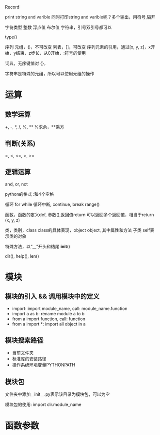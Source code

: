 Record

print
	string and varible
	同时打印string and varible呢？多个输出，用符号,隔开

字符类型
	整数
	浮点值
	布尔值
	字符串，引号双引号都可以

type()

序列
	元组，()，不可改变
	列表，[]，可改变
序列元素的引用，通过[x, y, z]，x开始，y结束，z步长，从0开始，:符号的使用

词典，无序键值对
	{}，

字符串是特殊的元组，所以可以使用元组的操作

# 运算
## 数学运算
+, -, *, /, %, **
%求余，**乘方

## 判断(关系)
=, <, <=, >, >=

## 逻辑运算
and, or, not

python的格式
:和4个空格

循环
	for
	while
	循环中断, continue, break
	range()

函数，函数的定义def, 参数(),返回值return
可以返回多个返回值，相当于return (x, y, z)

类，类别，class
class的具体表现，object
object, 其中属性和方法
子类
self表示类的对象

特殊方法，以“__”开头和结尾
__init__()

dir(), help(), len()

# 模块
## 模块的引入 && 调用模块中的定义
* import: import module_name, call: module_name.function
* import a as b: rename module a to b
* from a import function, call: function
* from a import *: import all object in a

## 模块搜索路径
* 当前文件夹
* 标准库的安装路径
* 操作系统环境变量PYTHONPATH

## 模块包
文件夹中添加__init__.py表示该目录为模块包，可以为空

模块包的使用: import dir.module_name

# 函数参数


